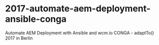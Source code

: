 # 2017-automate-aem-deployment-ansible-conga
Automate AEM Deployment with Ansible and wcm.io CONGA - adaptTo() 2017 in Berlin
